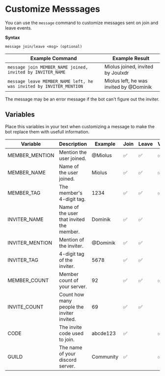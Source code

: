 # Customize Messsages

You can use the `message` command to customize messages sent on join and leave events.

**Syntax**
```
message join/leave <msg> (optional)
```

| Example Command                                                    | Example Result                             | 
| -------------                                                      | -------------------------                  | 
| `message join MEMBER_NAME joined, invited by INVITER_NAME`         | Miolus joined, invited by Joulxdr          |
| `message leave MEMBER_NAME left, he was invited by INVITER_MENTION`| Miolus left, he was invited by @Dominik    |


The message may be an error message if the bot can't figure out the inviter.

## Variables

Place this variables in your text when customizing a message to make the bot replace them with usefull information.


| Variable           | Description                                | Example  | Join | Leave  | Vanity | Unknown |
| -------------      | -------------------------                  | -------- |------|------- |--------|---------|
| MEMBER_MENTION     | Mention the user joined.                   | @Miolus  |  ✅  |  ✅   |    ✅  |    ✅  |
| MEMBER_NAME        | Name of the user joined.                   | Miolus   |  ✅  |  ✅   |    ✅  |    ✅  |
| MEMBER_TAG         | The member's 4-digit tag.                  | 1234     |  ✅  |  ✅   |    ✅  |    ✅  |
| INVITER_NAME       | Name of the user that invited the member.  | Dominik  |  ✅  |  ✅   |        |         |
| INVITER_MENTION    | Mention of the inviter.                    | @Dominik |  ✅  |  ✅   |        |         |
| INVITER_TAG        | 4-digit tag of the inviter.                | 5678     |  ✅  |  ✅   |        |         |
| MEMBER_COUNT       | Member count of your server.               | 92       |  ✅  |  ✅   |    ✅  |    ✅  |
| INVITE_COUNT       | Count how many people the inviter invited. | 69       |  ✅  |  ✅   |        |         |
| CODE               | The invite code used to join.              | abcde123 |  ✅  |        |    ✅ |         |
| GUILD              | The name of your discord server.           | Community|  ✅  |        |    ✅ |         |

